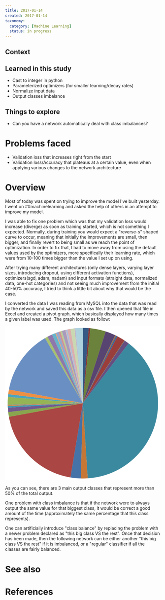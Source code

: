 ```yaml
---
title: 2017-01-14
created: 2017-01-14
taxonomy:
  category: [Machine Learning]
  status: in progress
---
```


## Context

## Learned in this study
* Cast to integer in python
* Parameterized optimizers (for smaller learning/decay rates)
* Normalize input data
* Output classes imbalance

## Things to explore
* Can you have a network automatically deal with class imbalances?

# Problems faced
* Validation loss that increases right from the start
* Validation loss/Accuracy that plateaus at a certain value, even when applying various changes to the network architecture

# Overview
Most of today was spent on trying to improve the model I've built yesterday. I went on ##machinelearning and asked the help of others in an attempt to improve my model.

I was able to fix one problem which was that my validation loss would increase (diverge) as soon as training started, which is not something I expected. Normally, during training you would expect a "reverse-s" shaped curve to occur, meaning that initially the improvements are small, then bigger, and finally revert to being small as we reach the point of optimization. In order to fix that, I had to move away from using the default values used by the optimizers, more specifically their learning rate, which were from 10-100 times bigger than the value I set up on using.

After trying many different architectures (only dense layers, varying layer sizes, introducing dropout, using different activation functions), optimizers(sgd, adam, nadam) and input formats (straight data, normalized data, one-hot categories) and not seeing much improvement from the initial 40-50% accuracy, I tried to think a little bit about why that would be the case.

I converted the data I was reading from MySQL into the data that was read by the network and saved this data as a csv file. I then opened that file in Excel and created a pivot graph, which basically displayed how many times a given label was used. The graph looked as follow:

![Output classes repartition](assets/output-classes-repartition.png "Output classes repartition")

As you can see, there are 3 main output classes that represent more than 50% of the total output.

One problem with class imbalance is that if the network were to always output the same value for that biggest class, it would be correct a good amount of the time (approximately the same percentage that this class represents).

One can artificially introduce "class balance" by replacing the problem with a newer problem declared as "this big class VS the rest". Once that decision has been made, then the following network can be either another "this big class VS the rest" if it is imbalanced, or a "regular" classifier if all the classes are fairly balanced.

# See also

# References
